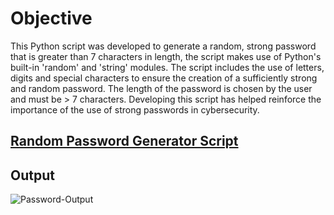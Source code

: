# Objective

This Python script was developed to generate a random, strong password that is greater than 7 characters in length, the script makes use of Python's built-in 'random' and 'string' modules. The script includes the use of letters, digits and special characters to ensure the creation of a sufficiently strong and random password. The length of the password is chosen by the user and must be > 7 characters. Developing this script has helped reinforce the importance of the use of strong passwords in cybersecurity.

## [Random Password Generator Script](./Python-Password-Generator.py)

## Output
![Password-Output](https://github.com/user-attachments/assets/e5856ba3-0881-4659-8694-d9a3eb68cc89)
